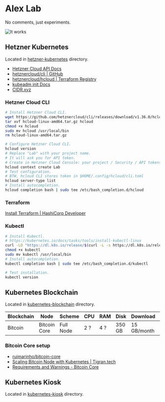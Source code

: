 # Alex Lab

No comments, just experiments.

![It works](./it-works.gif)

## Hetzner Kubernetes

Located in [hetzner-kubernetes](./hetzner-kubernetes/main.tf) directory.

- [Hetzner Cloud API Docs](https://docs.hetzner.cloud)
- [hetznercloud/cli | GitHub](https://github.com/hetznercloud/cli)
- [hetznercloud/hcloud | Terraform Registry](https://registry.terraform.io/providers/hetznercloud/hcloud/latest)
- [kubeadm init Docs](https://kubernetes.io/docs/reference/setup-tools/kubeadm/kubeadm-init/)
- [CIDR.xyz](https://cidr.xyz/)

### Hetzner Cloud CLI

```sh
# Install Hetzner Cloud CLI.
wget https://github.com/hetznercloud/cli/releases/download/v1.36.0/hcloud-linux-amd64.tar.gz
tar xvf hcloud-linux-amd64.tar.gz hcloud
chmod +x hcloud
sudo mv hcloud /usr/local/bin
rm hcloud-linux-amd64.tar.gz

# Configure Hetzner Cloud CLI.
hcloud version
# Replace "Lab" with your project name.
# It will ask you for API token.
# Create in Hetzner Cloud Console: your project / Security / API tokens
hcloud context create Lab
# Test configuration.
# BTW, hcloud CLI stores token in $HOME/.config/hcloud/cli.toml
hcloud server-type list
# Install autocompletion.
hcloud completion bash | sudo tee /etc/bash_completion.d/hcloud
```

### Terraform

[Install Terraform | HashiCorp Developer](https://developer.hashicorp.com/terraform/tutorials/aws-get-started/install-cli)

### Kubectl

```sh
# Install Kubectl.
# https://kubernetes.io/docs/tasks/tools/install-kubectl-linux
curl -LO "https://dl.k8s.io/release/$(curl -L -s https://dl.k8s.io/release/stable.txt)/bin/linux/amd64/kubectl"
chmod +x kubectl
sudo mv kubectl /usr/local/bin
# Install autocompletion.
kubectl completion bash | sudo tee /etc/bash_completion.d/kubectl

# Test installation.
kubectl version
```

## Kubernetes Blockchain

Located in [kubernetes-blockchain](./kubernetes-blockchain/2-bitcoin-core.yaml) directory.

| Blockchain | Node         | Scheme    | CPU | RAM | Disk   | Download    | Upload       |
| ---------- | ------------ | --------- | --- | --- | ------ | ----------- | ------------ |
| Bitcoin    | Bitcoin Core | Full Node | 2 ? | 4 ? | 350 GB | 15 GB/month | 150 GB/month |

### Bitcoin Core setup

- [ruimarinho/bitcoin-core](https://hub.docker.com/r/ruimarinho/bitcoin-core)
- [Scaling Bitcoin Node with Kubernetes | Tigran.tech](https://tigran.tech/scaling-bitcoin-node-with-kubernetes/)
- [Requirements and Warnings - Bitcoin Core](https://bitcoin.org/en/bitcoin-core/features/requirements)

## Kubernetes Kiosk

Located in [kubernetes-kiosk](./kubernetes-kiosk/Makefile) directory.
